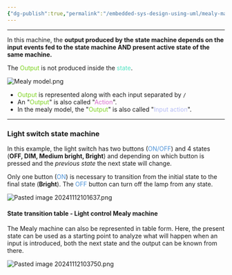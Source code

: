 ```yaml
---
{"dg-publish":true,"permalink":"/embedded-sys-design-using-uml/mealy-machine/"}
---
```


---
In this machine, the **output produced by the state machine depends on the input events fed to the state machine AND present active state of the same machine.**

The <font color="#7ED321">Output</font> is not produced inside the <font color="#50E3C2">state</font>.

![Mealy model.png](/img/user/Embedded%20Sys%20Design%20using%20UML/Reference%20images/Mealy%20model.png)
- <font color="#7ED321">Output</font> is represented along with each input separated by `/`
- An "<font color="#7ED321">Output</font>" is also called "<font color="#D86DCD">Action</font>".
- In the mealy model, the "<font color="#7ED321">Output</font>" is also called "<font color="#B5BCF5">Input action</font>".

---

### Light switch state machine
In this example, the light switch has two buttons (<font color="#4D93D9">ON/OFF</font>) and 4 states (**OFF, DIM, Medium bright, Bright**) and depending on which button is pressed and the _previous state_ the next state will change.

Only one button (<font color="#4D93D9">ON</font>) is necessary to transition from the initial state to the final state (**Bright**).
The <font color="#4D93D9">OFF</font> button can turn off the lamp from any state.

![Pasted image 20241112101637.png](/img/user/Embedded%20Sys%20Design%20using%20UML/Reference%20images/Pasted%20image%2020241112101637.png)

#### State transition table - Light control Mealy machine

The Mealy machine can also be represented in table form. Here, the present state can be used as a starting point to analyze what will happen when an input is introduced, both the next state and the output can be known from there.

![Pasted image 20241112103750.png](/img/user/Embedded%20Sys%20Design%20using%20UML/Reference%20images/Pasted%20image%2020241112103750.png)